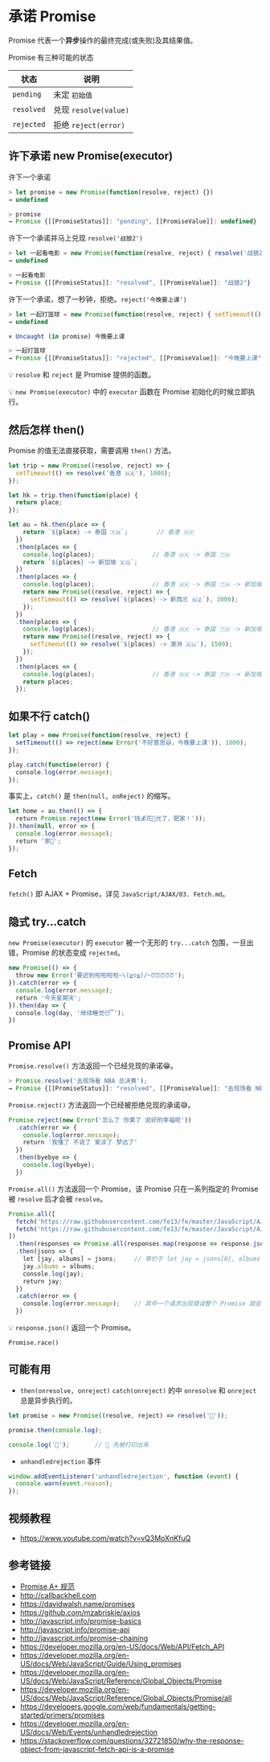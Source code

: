 # 承诺 Promise

Promise 代表一个**异步**操作的最终完成(或失败)及其结果值。

Promise 有三种可能的状态 

| 状态       | 说明                |
|-----------|---------------------|
| `pending` | 未定 `初始值`         | 
|`resolved` | 兑现 `resolve(value)`|
| `rejected`| 拒绝 `reject(error)` |

## 许下承诺 new Promise(executor)
许下一个承诺
```javascript
> let promise = new Promise(function(resolve, reject) {})
→ undefined

> promise
→ Promise {[[PromiseStatus]]: "pending", [[PromiseValue]]: undefined}
```

许下一个承诺并马上兑现 `resolve('战狼2')`
```javascript
> let 一起看电影 = new Promise(function(resolve, reject) { resolve('战狼2'); })
→ undefined

> 一起看电影
→ Promise {[[PromiseStatus]]: "resolved", [[PromiseValue]]: "战狼2"}
```

许下一个承诺，想了一秒钟，拒绝。`reject('今晚要上课')`
```javascript
> let 一起打篮球 = new Promise(function(resolve, reject) { setTimeout(() => reject('今晚要上课'), 1000); })
→ undefined

× Uncaught (in promise) 今晚要上课

> 一起打篮球
→ Promise {[[PromiseStatus]]: "rejected", [[PromiseValue]]: "今晚要上课"}
```
💡 `resolve` 和 `reject` 是 Promise 提供的函数。

💡 `new Promise(executor)` 中的 `executor` 函数在 Promise 初始化的时候立即执行。

## 然后怎样 then()
Promise 的值无法直接获取，需要调用 `then()` 方法。
```javascript
let trip = new Promise((resolve, reject) => {
  setTimeout(() => resolve('香港 🇭🇰'), 1000);
});

let hk = trip.then(function(place) {
  return place;
});

let au = hk.then(place => {
    return `${place} -> 泰国 🇹🇭`;        // 香港 🇭🇰
  })
  .then(places => {
    console.log(places);                // 香港 🇭🇰 -> 泰国 🇹🇭
    return `${places} -> 新加坡 🇸🇬`;
  })
  .then(places => {
    console.log(places);                // 香港 🇭🇰 -> 泰国 🇹🇭 -> 新加坡 🇸🇬
    return new Promise((resolve, reject) => {
      setTimeout(() => resolve(`${places} -> 新西兰 🇳🇿`), 3000);
    });
  })
  .then(places => {
    console.log(places);                // 香港 🇭🇰 -> 泰国 🇹🇭 -> 新加坡 🇸🇬 -> 新西兰 🇳🇿
    return new Promise((resolve, reject) => {
      setTimeout(() => resolve(`${places} -> 澳洲 🇦🇺`), 1500);
    });
  })
  .then(places => {
    console.log(places);                // 香港 🇭🇰 -> 泰国 🇹🇭 -> 新加坡 🇸🇬 -> 新西兰 🇳🇿 -> 澳洲 🇦🇺
    return places;
  });
```

## 如果不行 catch()
```javascript
let play = new Promise(function(resolve, reject) { 
  setTimeout(() => reject(new Error('不好意思😅，今晚要上课')), 1000);     // 通常用 Error 表示拒绝原因
});

play.catch(function(error) {
  console.log(error.message);
});
```
事实上，`catch()` 是 `then(null, onReject)` 的缩写。
```javascript
let home = au.then(() => {
  return Promise.reject(new Error('钱💰花🌺光了，肥家！'));
}).then(null, error => {
  console.log(error.message);
  return '家🏡';
});
```

## Fetch
`fetch()` 即 AJAX + Promise，详见 `JavaScript/AJAX/03. Fetch.md`。

## 隐式 try...catch
`new Promise(executor)` 的 `executor` 被一个无形的 `try...catch` 包围，一旦出错，Promise 的状态变成 `rejected`。

```javascript
new Promise(() => {
  throw new Error('要迟到啦啦啦啦~\(≧▽≦)/~⏰⏰⏰⏰⏰');
}).catch(error => {
  console.log(error.message);
  return '今天星期天';
}).then(day => {
  console.log(day, '继续睡觉😴');
})
```

## Promise API
`Promise.resolve()` 方法返回一个已经兑现的承诺😁。
```javascript
> Promise.resolve('去现场看 NBA 总决赛');
→ Promise {[[PromiseStatus]]: "resolved", [[PromiseValue]]: "去现场看 NBA 总决赛"}
```

`Promise.reject()` 方法返回一个已经被拒绝兑现的承诺😅。
```javascript
Promise.reject(new Error('怎么了 你累了 说好的幸福呢'))
  .catch(error => {
    console.log(error.message);
    return '我懂了 不说了 爱淡了 梦远了'
  })
  .then(byebye => {
    console.log(byebye);
  })
```
 
`Promise.all()` 方法返回一个 Promise，该 Promise 只在一系列指定的 Promise 被 `resolve` 后才会被 `resolve`。
```javascript
Promise.all([
  fetch('https://raw.githubusercontent.com/fe13/fe/master/JavaScript/AJAX/json/jay.json'),
  fetch('https://raw.githubusercontent.com/fe13/fe/master/JavaScript/AJAX/json/jay.albums.json')
])
  .then(responses => Promise.all(responses.map(response => response.json())))
  .then(jsons => {
    let [jay, albums] = jsons;     // 等价于 let jay = jsons[0], albums = jsons[1];
    jay.albums = albums;
    console.log(jay);
    return jay;
  })
  .catch(error => {
    console.log(error.message);    // 其中一个请求出现错误整个 Promise 就会被 reject
  })
```
💡 `response.json()` 返回一个 Promise。

`Promise.race()`

## 可能有用
* `then(onresolve, onreject)` `catch(onreject)` 的中 `onresolve` 和 `onreject` 总是异步执行的。

```javascript
let promise = new Promise((resolve, reject) => resolve('🚕'));

promise.then(console.log);

console.log('🚀');       // 🚀 先被打印出来
```

* `unhandledrejection` 事件
```javascript
window.addEventListener('unhandledrejection', function (event) {
  console.warn(event.reason);
});
```

## 视频教程
* https://www.youtube.com/watch?v=vQ3MoXnKfuQ

## 参考链接
* [Promise A+ 规范](https://promisesaplus.com)
* http://callbackhell.com
* https://davidwalsh.name/promises
* https://github.com/mzabriskie/axios
* http://javascript.info/promise-basics
* http://javascript.info/promise-api
* http://javascript.info/promise-chaining
* https://developer.mozilla.org/en-US/docs/Web/API/Fetch_API
* https://developer.mozilla.org/en-US/docs/Web/JavaScript/Guide/Using_promises
* https://developer.mozilla.org/en-US/docs/Web/JavaScript/Reference/Global_Objects/Promise
* https://developer.mozilla.org/en-US/docs/Web/JavaScript/Reference/Global_Objects/Promise/all
* https://developers.google.com/web/fundamentals/getting-started/primers/promises
* https://developer.mozilla.org/en-US/docs/Web/Events/unhandledrejection
* https://stackoverflow.com/questions/32721850/why-the-response-object-from-javascript-fetch-api-is-a-promise
